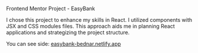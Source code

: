 Frontend Mentor Project - EasyBank

I chose this project to enhance my skills in React. I utilized components with JSX and CSS modules files. This approach aids me in planning React applications and strategizing the project structure.

You can see side: [easybank-bednar.netlify.app](https://easybank-bednar.netlify.app/)
